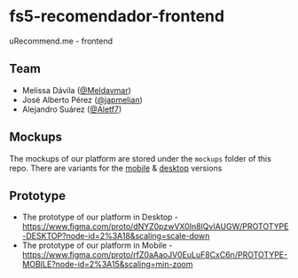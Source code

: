 # fs5-recomendador-frontend
uRecommend.me - frontend

## Team
- Melissa Dávila ([@Meldavmar](https://github.com/Meldavmar))
- José Alberto Pérez ([@japmelian](https://github.com/japmelian))
- Alejandro Suárez ([@Aletf7](https://github.com/Aletf7))

## Mockups
The mockups of our platform are stored under the `mockups` folder of this repo. There are variants for the [mobile](./mockups/mockupMobile) & [desktop](./mockups/mockupDesktop) versions

## Prototype
- The prototype of our platform in Desktop - https://www.figma.com/proto/dNYZ0pzwVX0In8lQvIAUGW/PROTOTYPE-DESKTOP?node-id=2%3A18&scaling=scale-down
- The prototype of our platform in Mobile - https://www.figma.com/proto/rfZ0aAaoJV0EuLuF8CxC6n/PROTOTYPE-MOBILE?node-id=2%3A15&scaling=min-zoom